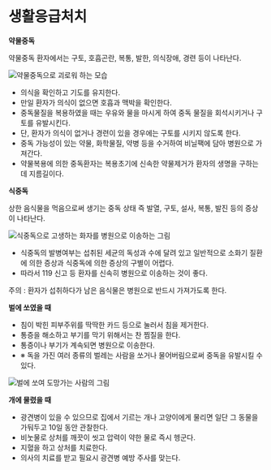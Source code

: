 # 생활응급처치

**약물중독**

약물중독 환자에서는 구토, 호흡곤란, 복통, 발한, 의식장애, 경련 등이 나타난다.

![&#xC57D;&#xBB3C;&#xC911;&#xB3C5;&#xC73C;&#xB85C; &#xAD34;&#xB85C;&#xC6CC; &#xD558;&#xB294; &#xBAA8;&#xC2B5;](https://fire.seoul.go.kr/images/content/i_emergency_10_01_1.jpg)

* 의식을 확인하고 기도를 유지한다.
* 만일 환자가 의식이 없으면 호흡과 맥박을 확인한다.
* 중독물질을 복용하였을 때는 우유와 물을 마시게 하여 중독 물질을 회석시키거나 구토를 유발시킨다.
* 단, 환자가 의식이 없거나 경련이 있을 경우에는 구토를 시키지 않도록 한다.
* 중독 가능성이 있는 약물, 화학물질, 약병 등을 수거하여 비닐팩에 담아 병원으로 가져간다.
* 약물복용에 의한 중독환자는 복용초기에 신속한 약물제거가 환자의 생명을 구하는데 지름길이다.

**식중독**

상한 음식물을 먹음으로써 생기는 중독 상태 즉 발열, 구토, 설사, 복통, 발진 등의 증상이 나타난다.

![&#xC2DD;&#xC911;&#xB3C5;&#xC73C;&#xB85C; &#xACE0;&#xC0DD;&#xD558;&#xB294; &#xD654;&#xC790;&#xB97C; &#xBCD1;&#xC6D0;&#xC73C;&#xB85C; &#xC774;&#xC1A1;&#xD558;&#xB294; &#xADF8;&#xB9BC;](https://fire.seoul.go.kr/images/content/i_emergency_10_02_1.jpg)

* 식중독의 발병여부는 섭취된 세균의 독성과 수에 달려 있고 일반적으로 소화기 질환에 의한 증상과 식중독에 의한 증상의 구별이 어렵다.
* 따라서 119 신고 등 환자를 신속히 병원으로 이송하는 것이 좋다.

주의 : 환자가 섭취하다가 남은 음식물은 병원으로 반드시 가져가도록 한다.

**벌에 쏘였을 때**

* 침이 박힌 피부주위를 딱딱한 카드 등으로 눌러서 침을 제거한다.
* 통증을 해소하고 부기를 막기 위해서는 찬 찜질을 한다.
* 통증이나 부기가 계속되면 병원으로 이송한다.
* ※ 독을 가진 여러 종류의 벌레는 사람을 쏘거나 물어버림으로써 중독을 유발시킬 수 있다.

![&#xBC8C;&#xC5D0; &#xC3D8;&#xC5EC; &#xB3C4;&#xB9DD;&#xAC00;&#xB294; &#xC0AC;&#xB78C;&#xC758; &#xADF8;&#xB9BC;](https://fire.seoul.go.kr/images/content/i_emergency_10_03_1.jpg)



**개에 물렸을 때**

* 광견병이 있을 수 있으므로 집에서 기르는 개나 고양이에게 물리면 일단 그 동물을 가둬두고 10일 동안 관찰한다.
* 비눗물로 상처를 깨끗이 씻고 압력이 약한 물로 즉시 헹군다.
* 지혈을 하고 상처를 치료한다.
* 의사의 치료를 받고 필요시 광견병 예방 주사를 맞는다.

